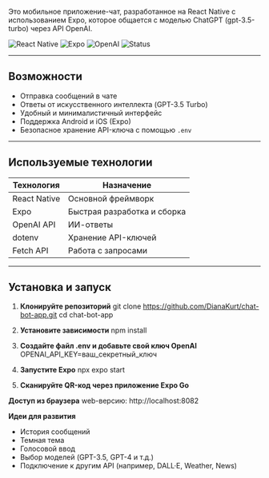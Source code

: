 Это мобильное приложение-чат, разработанное на React Native с использованием Expo, которое общается с моделью ChatGPT (gpt-3.5-turbo) через API OpenAI.

![React Native](https://img.shields.io/badge/React%20Native-blue?logo=react)
![Expo](https://img.shields.io/badge/Expo-000020?logo=expo)
![OpenAI](https://img.shields.io/badge/OpenAI-412991?logo=openai)
![Status](https://img.shields.io/badge/Status-Working-brightgreen)

---

## Возможности

-  Отправка сообщений в чате
-  Ответы от искусственного интеллекта (GPT-3.5 Turbo)
-  Удобный и минималистичный интерфейс
-  Поддержка Android и iOS (Expo)
-  Безопасное хранение API-ключа с помощью `.env`

---

## Используемые технологии

| Технология     | Назначение                      |
|----------------|---------------------------------|
| React Native   | Основной фреймворк              |
| Expo           | Быстрая разработка и сборка     |
| OpenAI API     | ИИ-ответы                       |
| dotenv         | Хранение API-ключей             |
| Fetch API      | Работа с запросами              |

---


##  Установка и запуск

1. **Клонируйте репозиторий**
   git clone https://github.com/DianaKurt/chat-bot-app.git
   cd chat-bot-app

2. **Установите зависимости**
    npm install
3. **Создайте файл .env и добавьте свой ключ OpenAI**
   OPENAI_API_KEY=ваш_секретный_ключ
   
4. **Запустите Expo**
   npx expo start
   
5. **Сканируйте QR-код через приложение Expo Go**


**Доступ из браузера**
web-версию:
http://localhost:8082

**Идеи для развития**
- История сообщений
- Темная тема 
- Голосовой ввод 
- Выбор моделей (GPT-3.5, GPT-4 и т.д.)
- Подключение к другим API (например, DALL·E, Weather, News)
